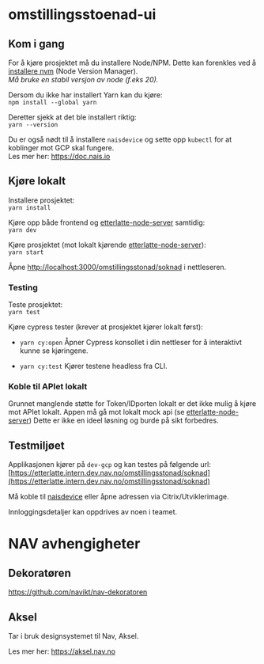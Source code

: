 # omstillingsstoenad-ui

## Kom i gang

For å kjøre prosjektet må du installere Node/NPM. Dette kan forenkles ved å [installere nvm](https://github.com/nvm-sh/nvm) (Node Version Manager).\
_Må bruke en stabil versjon av node (f.eks 20)._

Dersom du ikke har installert Yarn kan du kjøre:\
`npm install --global yarn`

Deretter sjekk at det ble installert riktig:\
`yarn --version`

Du er også nødt til å installere `naisdevice` og sette opp `kubectl` for at koblinger mot GCP skal fungere.\
Les mer her: https://doc.nais.io

## Kjøre lokalt

Installere prosjektet:\
`yarn install`

Kjøre opp både frontend og [etterlatte-node-server](../etterlatte-node-server) samtidig:\
`yarn dev`

Kjøre prosjektet (mot lokalt kjørende [etterlatte-node-server](../etterlatte-node-server)):\
`yarn start` 

Åpne [http://localhost:3000/omstillingsstonad/soknad](http://localhost:3000/omstillingsstonad/soknad) i nettleseren.

### Testing

Teste prosjektet:\
`yarn test`

Kjøre cypress tester (krever at prosjektet kjører lokalt først):

-   `yarn cy:open` Åpner Cypress konsollet i din nettleser for å interaktivt kunne se kjøringene.

-   `yarn cy:test` Kjører testene headless fra CLI.

### Koble til APIet lokalt

Grunnet manglende støtte for Token/IDporten lokalt er det ikke mulig å kjøre mot APIet lokalt. 
Appen må gå mot lokalt mock api (se [etterlatte-node-server](../etterlatte-node-server))
Dette er ikke en ideel løsning og burde på sikt forbedres.

## Testmiljøet

Applikasjonen kjører på `dev-gcp` og kan testes på følgende url:
[https://etterlatte.intern.dev.nav.no/omstillingsstonad/soknad](https://etterlatte.intern.dev.nav.no/omstillingsstonad/soknad)

Må koble til [naisdevice](https://doc.nais.io/device/) eller åpne adressen via Citrix/Utviklerimage.

Innloggingsdetaljer kan oppdrives av noen i teamet.

# NAV avhengigheter

## Dekoratøren

https://github.com/navikt/nav-dekoratoren

## Aksel

Tar i bruk designsystemet til Nav, Aksel.

Les mer her: https://aksel.nav.no

